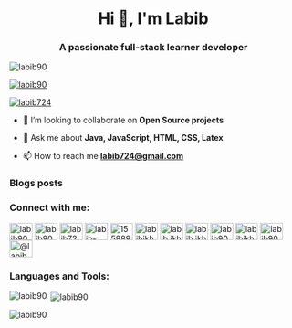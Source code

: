 <h1 align="center">Hi 👋, I'm Labib</h1>
<h3 align="center">A passionate full-stack learner developer</h3>

<p align="left"> <img src="https://komarev.com/ghpvc/?username=labib90&label=Profile%20views&color=0e75b6&style=flat-square" alt="labib90" /> </p>

<p align="left"> <a href="https://github.com/ryo-ma/github-profile-trophy"><img src="https://github-profile-trophy.vercel.app/?username=labib90" alt="labib90" /></a> </p>

<p align="left"> <a href="https://twitter.com/labib724" target="blank"><img src="https://img.shields.io/twitter/follow/labib724?logo=twitter&style=for-the-badge" alt="labib724" /></a> </p>

- 👯 I’m looking to collaborate on **Open Source projects**

- 💬 Ask me about **Java, JavaScript, HTML, CSS, Latex**

- 📫 How to reach me **labib724@gmail.com** 

### Blogs posts
<!-- BLOG-POST-LIST:START -->
<!-- BLOG-POST-LIST:END -->

<h3 align="left">Connect with me:</h3>
<p align="left">
<a href="https://codepen.io/labib90" target="blank"><img align="center" src="https://raw.githubusercontent.com/rahuldkjain/github-profile-readme-generator/master/src/images/icons/Social/codepen.svg" alt="labib90" height="30" width="40" /></a>
<a href="https://dev.to/labib90" target="blank"><img align="center" src="https://raw.githubusercontent.com/rahuldkjain/github-profile-readme-generator/master/src/images/icons/Social/devto.svg" alt="labib90" height="30" width="40" /></a>
<a href="https://twitter.com/labib724" target="blank"><img align="center" src="https://raw.githubusercontent.com/rahuldkjain/github-profile-readme-generator/master/src/images/icons/Social/twitter.svg" alt="labib724" height="30" width="40" /></a>
<a href="https://linkedin.com/in/labib-ikhsan-995493185" target="blank"><img align="center" src="https://raw.githubusercontent.com/rahuldkjain/github-profile-readme-generator/master/src/images/icons/Social/linked-in-alt.svg" alt="labib-ikhsan-995493185" height="30" width="40" /></a>
<a href="https://stackoverflow.com/users/15588948/labib90" target="blank"><img align="center" src="https://raw.githubusercontent.com/rahuldkjain/github-profile-readme-generator/master/src/images/icons/Social/stack-overflow.svg" alt="15588948/labib90" height="30" width="40" /></a>
<a href="https://kaggle.com/labibikhsan" target="blank"><img align="center" src="https://raw.githubusercontent.com/rahuldkjain/github-profile-readme-generator/master/src/images/icons/Social/kaggle.svg" alt="labibikhsan" height="30" width="40" /></a>
<a href="https://fb.com/labib.ikhsan.58" target="blank"><img align="center" src="https://raw.githubusercontent.com/rahuldkjain/github-profile-readme-generator/master/src/images/icons/Social/facebook.svg" alt="labib.ikhsan.58" height="30" width="40" /></a>
<a href="https://instagram.com/labib.ikhsan.58" target="blank"><img align="center" src="https://raw.githubusercontent.com/rahuldkjain/github-profile-readme-generator/master/src/images/icons/Social/instagram.svg" alt="labib.ikhsan.58" height="30" width="40" /></a>
<a href="https://dribbble.com/labib90" target="blank"><img align="center" src="https://raw.githubusercontent.com/rahuldkjain/github-profile-readme-generator/master/src/images/icons/Social/dribbble.svg" alt="labib90" height="30" width="40" /></a>
<a href="https://www.behance.net/labibikhsan" target="blank"><img align="center" src="https://raw.githubusercontent.com/rahuldkjain/github-profile-readme-generator/master/src/images/icons/Social/behance.svg" alt="labibikhsan" height="30" width="40" /></a>
<a href="https://hashnode.com/labib90" target="blank"><img align="center" src="https://raw.githubusercontent.com/rahuldkjain/github-profile-readme-generator/master/src/images/icons/Social/hashnode.svg" alt="labib90" height="30" width="40" /></a>
<a href="https://medium.com/@labib724" target="blank"><img align="center" src="https://raw.githubusercontent.com/rahuldkjain/github-profile-readme-generator/master/src/images/icons/Social/medium.svg" alt="@labib724" height="30" width="40" /></a>
</p>

<h3 align="left">Languages and Tools:</h3>


<p><img align="left" src="https://github-readme-stats.vercel.app/api/top-langs?username=labib90&show_icons=true&hide_border=true&locale=en&layout=compact" alt="labib90" /></p>

<p>&nbsp;<img align="center" src="https://github-readme-stats.vercel.app/api?username=labib90&show_icons=true&hide_border=true&locale=en" alt="labib90" /></p>

<p><img align="center" src="https://github-readme-streak-stats.herokuapp.com/?user=labib90&" alt="labib90" /></p>
